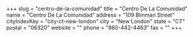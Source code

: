 +++
slug = "centro-de-la-comunidad"
title = "Centro De La Comunidad"
name = "Centro De La Comunidad"
address = "109 Blinman Street"
cityIndexKey = "city-ct-new-london"
city = "New London"
state = "CT"
postal = "06320"
website = ""
phone = "860-442-4463"
fax = ""
+++
